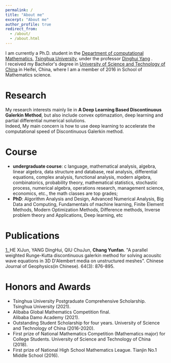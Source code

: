 ```yaml
---
permalink: /
title: "About me"
excerpt: "About me"
author_profile: true
redirect_from: 
  - /about/
  - /about.html
---
```


I am currently a Ph.D. student in the [Department of computational Mathematics](https://math.tsinghua.edu.cn/), [Tsinghua University](https://www.tsinghua.edu.cn/), under the professor [Dinghui Yang](https://baike.baidu.com/item/%E6%9D%A8%E9%A1%B6%E8%BE%89/5347265?fr=aladdin) . <br>
I received my Bachelor's degree in [University of Science and Technology of China](http://www.ustc.edu.cn/
) in Heifei, China, where I am a member of 2016 in School of Mathematics science. 

# Research
My research interests mainly lie in **A Deep Learning Based Discontinuous Galerkin Method**, but also include convex optimazation, deep learning and partial differential numerical solutions. <br>
Indeed, My main concern is how to use deep learning to accelerate the computational speed of Discontinuous Galerkin method.

# Course
* **undergraduate course**: c language, mathematical analysis, algebra, linear algebra, data structure and database, real analysis, differential equations, complex analysis, functional analysis, modern algebra, combinatorics, probability theory, mathematical statistics, stochastic process, numerical algebra, operations research, management science, economics, etc., the math classes are top grades;
* **PhD**: Algorithm Analysis and Design, Advanced Numerical Analysis, Big Data and Computing, Fundamentals of machine learning, Finite Element Methods, Modern Optimization Methods, Difference methods, Inverse problem theory and Applications, Deep learning, etc

# Publications
[1. ](http://manu39.magtech.com.cn/Geophy/CN/abstract/abstract15778.shtml)HE XiJun, YANG DingHui, QIU ChuJun, **Chang Yunfan**. "A parallel weighted Runge-Kutta discontinuous galerkin method for solving acousitc wave equations in 3D D'Alembert media on unstructured meshes". Chinese Journal of Geophysics(in Chinese). 64(3): 876-895.

# Honors and Awards
* Tsinghua University Postgraduate Comprehensive Scholarship. <br> Tsinghua University (2021).
* Alibaba Global Mathematics Competition final.<br> Alibaba Damo Academy (2021).
* Outstanding Student Scholarship for four years. University of Science and Technology of China (2016-2020).
* First prize of National Mathematics Competition (Mathematics major) for College Students. University of Science and Technology of China (2018).
* First prize of National High School Mathematics League. Tianjin No.1 Middle School (2016).
